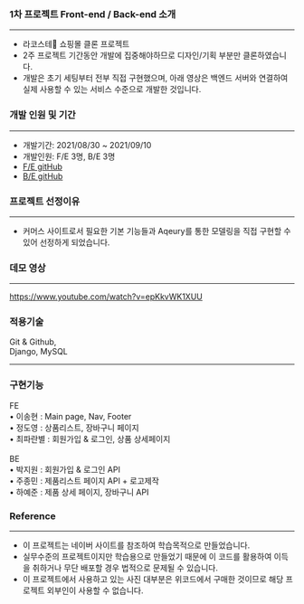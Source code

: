 ### 1차 프로젝트 Front-end / Back-end 소개

---

- 라코스테🐊 쇼핑몰 클론 프로젝트
- 2주 프로젝트 기간동안 개발에 집중해야하므로 디자인/기획 부분만 클론하였습니다.
- 개발은 초기 세팅부터 전부 직접 구현했으며, 아래 영상은 백엔드 서버와 연결하여 실제 사용할 수 있는 서비스 수준으로 개발한 것입니다.

### 개발 인원 및 기간

---

- 개발기간: 2021/08/30 ~ 2021/09/10
- 개발인원: F/E 3명, B/E 3명
- <a href="https://github.com/wecode-bootcamp-korea/24-1st-LaFesta-frontend">F/E gitHub</a>
- <a href="https://github.com/wecode-bootcamp-korea/24-1st-LaFesta-backend">B/E gitHub</a>

### 프로젝트 선정이유

---

- 커머스 사이트로서 필요한 기본 기능들과 Aqeury를 통한 모델링을 직접 구현할 수 있어 선정하게 되었습니다. 
### 데모 영상

---
https://www.youtube.com/watch?v=epKkvWK1XUU


### 적용기술

Git & Github, <br>
Django, MySQL


---

### 구현기능
FE<br>
• 이송현 :  Main page, Nav, Footer<br>
• 정도영 : 상품리스트, 장바구니 페이지 <br>
• 최파란별 : 회원가입 & 로그인, 상품 상세페이지 <br>
<br>
BE<br>
• 박지원 :  회원가입 & 로그인 API <br>
• 주종민 : 제품리스트 페이지 API + 로고제작 <br>
• 하예준 : 제품 상세 페이지, 장바구니 API <br>

### Reference

---

- 이 프로젝트는 네이버 사이트를 참조하여 학습목적으로 만들었습니다.
- 실무수준의 프로젝트이지만 학습용으로 만들었기 때문에 이 코드를 활용하여 이득을 취하거나 무단 배포할 경우 법적으로 문제될 수 있습니다.
- 이 프로젝트에서 사용하고 있는 사진 대부분은 위코드에서 구매한 것이므로 해당 프로젝트 외부인이 사용할 수 없습니다.
